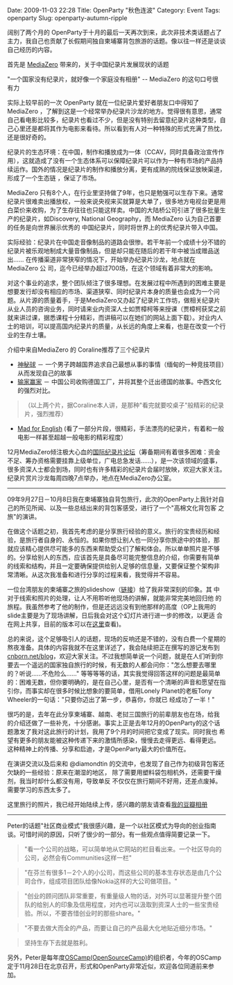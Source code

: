 Date: 2009-11-03 22:28
Title: OpenParty &quot;秋色连波&quot;
Category: Event
Tags: openparty
Slug: openparty-autumn-ripple


阔别了两个月的 OpenParty于十月的最后一天再次到来，此次非技术类话题占了主力，我自己也贡献了长假期间独自柬埔寨背包旅游的话题。像以往一样还是谈谈自己经历的内容。

首先是 [MediaZero](http://www.bjdoc.com/index.asp) 带来的，关于中国纪录片发展现状的话题

"一个国家没有纪录片，就好像一个家庭没有相册" -- MediaZero 的这句口号很
有力

实际上较早前的一次 OpenParty 就在一位纪录片爱好者朋友口中得知了MediaZero
，了解到这是一个经常举办纪录片沙龙的地方。觉得很有意思，通常自己看电影比较多，纪录片也看过不少，但是没有特别去留意纪录片这种类型，自己心里还是都将其作为电影来看待。所以看到有人对一种特殊的形式充满了热忱，还是很好奇的。

纪录片的生态环境：在中国，制作和播放成为一体（CCAV，同时具备政治宣传作用），这就造成了没有一个生态体系可以保障纪录片可以作为一种有市场的产品持续运作。国外的情况是纪录片的制作和播放分离，更有成熟的院线保证放映渠道，形成了一个生态链
，保证了市场。

MediaZero
只有8个人，在行业里坚持做了9年，也只是勉强可以生存下来。通常纪录片很难卖出播放权，一般来说央视来买就算是大单了，很多地方电视台更是用白菜价来收购，为了生存往往也只能这样卖。中国的大陆桥公司引进了很多批量生产的纪录片，如Discovery,
National Geography，而 MediaZero 认为自己首要的任务是向世界展示优秀的
中国纪录片，同时将世界上的优秀纪录片带入中国。

实际经验：纪录片在中国走音像制品的道路会很惨。若干年前一个成绩十分不错的纪录片被乐观地制成大量音像制品，但是却只能在随后的若干年中被当成赠品送出......
在传播渠道非常狭窄的情况下，开始举办纪录片沙龙，地点就在 MediaZero 公
司，迄今已经举办超过700场，在这个领域有着非常大的影响。

对这个事业的追求，整个团队倾注了很多理想。在发展过程中所遇到的困难主要是想要发行却没有相应的市场、渠道狭窄、同时纪录片本身的质量也会成为一个问题。从片源的质量着手，于是MediaZero又办起了纪录片工作坊，做相关纪录片从业人员的咨询业务，同时请来业内资深人士如贾樟柯等来授课（贾樟柯获奖之前就来讲过课，据悉课程十分精彩，而讲稿可以在她们的网站上面下载）。对业内人士的培训，可以提高国内纪录片的质量，从长远的角度上来看，也是在改变一个行业的生存土壤。

介绍中来自MediaZero 的 Coraline推荐了三个纪录片

* [神秘球](http://www.douban.com/subject/3072469/) － 一个男子跨越国界追求自己最想从事的事情（缅甸的一种竞技项目）从而发现自己的故事
* [输家赢家](http://www.douban.com/subject/1919823/) － 中国公司收购德国工厂，并将其整个迁出德国的故事。中西文化的强烈对比。

> （以上两个片，据Coraline本人讲，是那种"看完就要咬桌子"般精彩的纪录片，强烈推荐）

* [Mad for English](http://www.douban.com/subject/3196882/) (看了一部分片段，很精彩，手法漂亮的纪录片，有着和一般电影一样甚至超越一般电影的精彩程度）

12月MediaZero倾注极大心血的[国际纪录片论坛](http://www.idocs.cn/)（筹备期间有着很多困难：资金不足、筹办资格需要挂靠上级单位，广电总急发话......），是一次该领域的盛事，很多资深人士都会到场，同时也有许多精彩的纪录片会届时放映，欢迎大家关注。纪录片赏片沙龙每周四晚7点举办，地点在MediaZero办公室。

----------

09年9月27日－10月8日我在柬埔寨独自背包旅行，此次的OpenParty上我针对自
己的所见所闻、以及一些总结出来的背包客感受，进行了一个"高棉文化背包客
之旅"的演讲。

在做这个话题之初，我首先考虑的是分享旅行经验的意义。旅行的宝贵经历和经
验，是旅行者自身的、永恒的。如果你想让别人也一同分享你旅途中的体验，那
就应该精心提供尽可能多的东西来帮助受众们了解和体会。所以单单照片是不够
的。分享给别人的东西，应该首先是具备尽可能完整信息的介绍，你需要有简单
的线索和结构，并且一定要确保提供给别人足够的信息量，又要保证整个架构非
常清晰。从这次我准备和进行分享的过程来看，我觉得并不容易。

一位台湾朋友的柬埔寨之旅的slideshow（[链接](http://www.slideshare.net/javamariner/cambodia-more-than-temples)）给了我非常深刻的印象。其
中对于线索和照片的处理，让人不用聆听他现场的讲解，就能非常完美地回归他
的旅程。我虽然参考了他的制作，但是还远远没有到他那样的高度（OP上我用的
slide主要是为了现场讲解，日后我会对这个幻灯片进行进一步的修改，以更适
合在网上共享，目前的版本可以在[这里](http://www.slideshare.net/CNBorn/a-trip-to-cambodia)查看)。

总的来说，这个足够吸引人的话题，现场的反响还是不错的，没有白费一个星期的熬夜准备。具体的内容我就不在这里详述了，我会陆续把正在撰写的游记发布到[cnborn.net/blog](http://cnborn.net/blog)，欢迎大家关注。不过我想简单说一个问题，就是在人们听到你要去一个遥远的国家独自旅行的时候，有无数的人都会问你："怎么想要去哪里的？听说......不危险么......"
等等等等的话，其实我觉得回答这样的问题是最简单的：困难无数，但你要明确的，是在自己心里，是否有一个清晰的声音和愿望在指引你，而事实却在很多时候比想象的要简单，借用Lonely
Planet的老板Tony Wheeler的一句话："只要你迈出了第一步，恭喜你，你就已
经成功了一半！"

很巧的是，去年在此分享柬埔寨、越南、老挝三国旅行的前辈朋友也在场，给我
的介绍还做了一些补充，十分感谢。事实上正是去年12月的OpenParty的这个话
题激发了我对这此旅行的计划，我用了9个月的时间把它变成了现实。同时我也
希望有更多的朋友能被这种传递下来的激情所感染，慢慢去走得更远、看得更远。
这种精神上的传播、分享和启迪，才是OpenParty最大的价值所在。

在演讲交流以及后来和 @diamondtin
的交流中，也发现了自己作为初级背包客还欠缺的一些经验：原来在潮湿的地区，
除了需要用塑料袋包相机外，还需要干燥剂，我当时却什么都没有用，导致单反
不仅仅在旅行期间不好用，还差点废掉。需要学习的东西太多了。

这里旅行的照片，我已经开始陆续上传，感兴趣的朋友请查看[我的豆瓣相册](http://www.douban.com/photos/album/20098136/)

----------

Peter的话题"社区商业模式"我很感兴趣，是一个以社区模式为导向的创业指南
谈。可惜时间的原因，只听了很少的一部分。有一些观点值得简要记录一下。

> "看一个公司的战略，可以简单地从它网站的栏目看出来。一个社区导向的公司，必然会有Communities这样一栏"

> "在芬兰有很多1－2个人的小公司，而这些公司的基本生存状态是由几个公司合作，组成项目团队给像Nokia这样的大公司做项目。"

> "创业的顾问团队非常重要，有重量级人物的话，对外可以显著提升整个团队的给别人的印象及信用程度，对内也可以汲取到资深人士的一些宝贵经验。所以，不要吝惜创业时的那些share。"

> "不要去做大而全的产品，而要让自己的产品最大化地贴近细分市场。"

> 坚持生存下去就是胜利。

另外，Peter是每年度[OSCamp(OpenSourceCamp)](http://www.opensourcecamp.org.cn/)的组织者，今年的OSCamp定于11月28日在北京召开，形式和OpenParty非常近似，欢迎各位同道前来参加。
